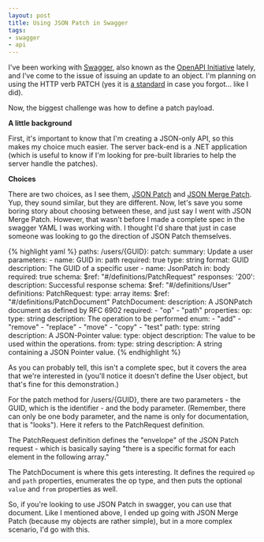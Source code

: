 ```yaml
---
layout: post
title: Using JSON Patch in Swagger
tags:
- swagger
- api
---
```


I've been working with [Swagger](https://swagger.io), also known as the [OpenAPI Initiative](https://openapis.org/) lately,
and I've come to the issue of issuing an update to an object.  I'm planning on using the HTTP verb PATCH (yes it is [a standard](https://tools.ietf.org/html/rfc5789) in case you forgot... like I did).

Now, the biggest challenge was how to define a patch payload.  

**A little background**

First, it's important to know that I'm creating a JSON-only API, so this makes my choice much easier.  The server back-end
is a .NET application (which is useful to know if I'm looking for pre-built libraries to help the server handle the patches).

**Choices**

There are two choices, as I see them, [JSON Patch](http://jsonpatch.com/) and [JSON Merge Patch](https://tools.ietf.org/html/rfc7386).  Yup, they sound similar, but they are different.
Now, let's save you some boring story about choosing between these, and just say I went with JSON Merge Patch.  However, 
that wasn't before I made a complete spec in the swagger YAML I was working with.  I thought I'd share that just in case
someone was looking to go the direction of JSON Patch themselves.

{% highlight yaml %}
paths:
  /users/{GUID}:
    patch:
      summary: Update a user
      parameters:
        - name: GUID
          in: path
          required: true
          type: string
          format: GUID
          description: The GUID of a specific user 
        - name: JsonPatch
          in: body
          required: true
          schema:
            $ref: "#/definitions/PatchRequest"
      responses:
        '200':
          description: Successful response
          schema:
            $ref: "#/definitions/User"
definitions:
  PatchRequest:
    type: array
    items:
      $ref: "#/definitions/PatchDocument"
  PatchDocument: 
    description: A JSONPatch document as defined by RFC 6902 
    required:
     - "op"
     - "path"
    properties: 
     op: 
      type: string 
      description: The operation to be performed 
      enum:
       - "add"
       - "remove"
       - "replace"
       - "move"
       - "copy"
       - "test"
     path: 
      type: string 
      description: A JSON-Pointer 
     value: 
      type: object 
      description: The value to be used within the operations.
     from: 
      type: string 
      description: A string containing a JSON Pointer value.
{% endhighlight %}

As you can probably tell, this isn't a complete spec, but it covers the area that we're interested in (you'll notice it doesn't define the User
object, but that's fine for this demonstration.)  

For the patch method for /users/{GUID}, there are two parameters - the GUID, which is the identifier - and the body parameter.
(Remember, there can only be one body parameter, and the name is only for documentation, that is "looks").  Here it refers to the PatchRequest definition.

The PatchRequest definition defines the "envelope" of the JSON Patch request - which is basically saying "there is a specific format for each
element in the following array."

The PatchDocument is where this gets interesting.  It defines the required `op` and `path` properties, enumerates the op type, and
then puts the optional `value` and `from` properties as well.  

So, if you're looking to use JSON Patch in swagger, you can use that document.  Like I mentioned above, I ended up going with 
JSON Merge Patch (because my objects are rather simple), but in a more complex scenario, I'd go with this.